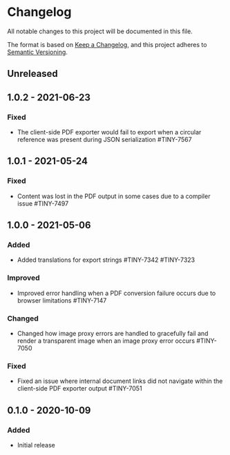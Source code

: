 # Changelog
All notable changes to this project will be documented in this file.

The format is based on [Keep a Changelog](https://keepachangelog.com/en/1.0.0/),
and this project adheres to [Semantic Versioning](https://semver.org/spec/v2.0.0.html).

## Unreleased

## 1.0.2 - 2021-06-23

### Fixed
- The client-side PDF exporter would fail to export when a circular reference was present during JSON serialization #TINY-7567

## 1.0.1 - 2021-05-24

### Fixed
- Content was lost in the PDF output in some cases due to a compiler issue #TINY-7497

## 1.0.0 - 2021-05-06

### Added
- Added translations for export strings #TINY-7342 #TINY-7323

### Improved
- Improved error handling when a PDF conversion failure occurs due to browser limitations #TINY-7147

### Changed
- Changed how image proxy errors are handled to gracefully fail and render a transparent image when an image proxy error occurs #TINY-7050

### Fixed
- Fixed an issue where internal document links did not navigate within the client-side PDF exporter output #TINY-7051

## 0.1.0 - 2020-10-09

### Added
- Initial release

